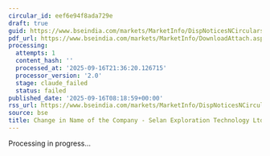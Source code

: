 ```yaml
---
circular_id: eef6e94f8ada729e
draft: true
guid: https://www.bseindia.com/markets/MarketInfo/DispNoticesNCirculars.aspx?Noticeid={7D43AE47-744A-41BD-A789-01DAB760D558}&noticeno=20250916-10&dt=09/16/2025&icount=10&totcount=79&flag=0
pdf_url: https://www.bseindia.com/markets/MarketInfo/DownloadAttach.aspx?id=20250916-10&attachedId=e4833452-2493-436a-8d48-74dd964cb5d6
processing:
  attempts: 1
  content_hash: ''
  processed_at: '2025-09-16T21:36:20.126715'
  processor_version: '2.0'
  stage: claude_failed
  status: failed
published_date: '2025-09-16T08:18:59+00:00'
rss_url: https://www.bseindia.com/markets/MarketInfo/DispNoticesNCirculars.aspx?Noticeid={7D43AE47-744A-41BD-A789-01DAB760D558}&noticeno=20250916-10&dt=09/16/2025&icount=10&totcount=79&flag=0
source: bse
title: Change in Name of the Company - Selan Exploration Technology Ltd
---
```


Processing in progress...